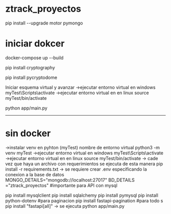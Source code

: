 # ztrack_proyectos
pip install --upgrade motor pymongo

# iniciar dokcer 
docker-compose up --build


pip install cryptography

pip install pycryptodome


Iniciar esquema virtual y avanzar 
->ejecutar entorno virtual en windows
myTest\Scripts\activate
->ejecutar entorno virtual en en linux
source myTest/bin/activate

python app/main.py

------------
# sin docker 
->instalar venv en pyhton (myTest) nombre de entorno virtual
python3 -m venv myTest
->ejecutar entorno virtual en windows
myTest\Scripts\activate
->ejecutar entorno virtual en en linux
source myTest/bin/activate
-> cade vez que haya un archivo con requerimientos se ejecuta de esta manera
pip install -r requirements.txt
-> se requiere crear .env
especificando la conexion a la base de datos
MONGO_DETAILS="mongodb://localhost:27017"
BD_DETAILS ="ztrack_proyectos"
#importante para API con mysql 

pip install mysqlclient
pip install sqlalchemy
pip install pymysql
pip install python-dotenv
#para paginacion
pip install fastapi-pagination
#para todo s 
pip install "fastapi[all]"
-> se ejecuta 
python app/main.py

